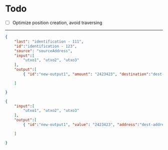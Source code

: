 # Todo

* [ ] Optimize position creation, avoid traversing

----

```json
{
    "last": "identification - 111",
    "id":"identification - 123",
    "source": "sourceAddress",
    "input":[
        "utxo1", "utxo2", "utxo3"
    ],
    "output":[
        { "id":"new-output1", "amount": "2423423", "destination":"dest-address" }

    ]

}
```


```json
{
    "input":[
        "utxo1", "utxo2", "utxo3"
    ],
    "output":[
        { "id":"new-output1", "value": "2423423", "address":"dest-address" }

    ]

}
```
